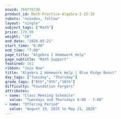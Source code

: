 ```yaml
---
ecwid: 769776736
product_id: Math-Practice-Algebra-2-25-26
robots: "noindex, follow"
layout: "single"
subject_tags: ["Math"]
price: 179.99
weight: "28"
end_date: "2026-05-21"
start_time: "6:00"
end_time: "7:00"
page_title: "Algebra 2 Homework Help"
page_subtitle: "Math Support"
featured: 161
ribbon: "Join Now"
title: "Algebra 2 Homework Help | Blue Ridge Boost"
day_tags: ["Tuesday", "Thursday"]
grade_tags: ["8th","9th","10th"]
difficulty: "Foundation Forgers"
attributes:
- name: "Class Meeting Schedule"
  value: "Tuesdays and Thursdays 6:00 - 7:00"
- name: "Offering Period"
  value: "August 19, 2025 to May 21, 2026"
---
```

